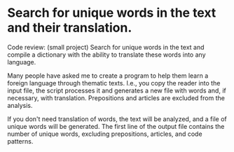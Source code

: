 # Search for unique words in the text and their translation.

Code review: (small project) Search for unique words in the text and compile a dictionary with the ability to translate these words into any language.

Many people have asked me to create a program to help them learn a foreign language through thematic texts. I.e., you copy the reader into the input file, the script processes it and generates a new file with words and, if necessary, with translation. Prepositions and articles are excluded from the analysis.

If you don't need translation of words, the text will be analyzed, and a file of unique words will be generated. 
The first line of the output file contains the number of unique words, excluding prepositions, articles, and code patterns.


